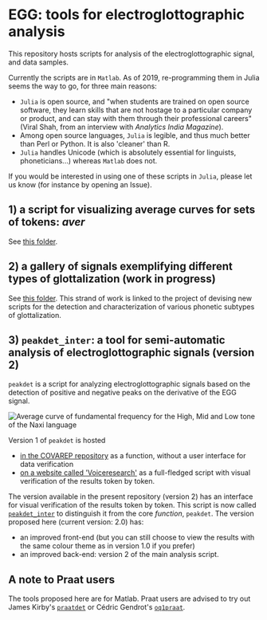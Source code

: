 EGG: tools for electroglottographic analysis
=============

This repository hosts scripts for analysis of the electroglottographic signal, and data samples. 

Currently the scripts are in `Matlab`. As of 2019, re-programming them in Julia seems the way to go, for three main reasons: 
* `Julia` is open source, and "when students are trained on open source software, they learn skills that are not hostage to a particular company or product, and can stay with them through their professional careers" (Viral Shah, from an interview with _Analytics India Magazine_).
* Among open source languages, `Julia` is legible, and thus much better than Perl or Python. It is also 'cleaner' than R.
* `Julia` handles Unicode (which is absolutely essential for linguists, phoneticians...) whereas `Matlab` does not. 

If you would be interested in using one of these scripts in `Julia`, please let us know (for instance by opening an Issue).

## 1) a script for visualizing average curves for sets of tokens: *aver*
See [this folder](https://github.com/alexis-michaud/egg/tree/master/aver). 

## 2) a gallery of signals exemplifying different types of glottalization (work in progress)
See [this folder](gallery). This strand of work is linked to the project of devising new scripts for the detection and characterization of various phonetic subtypes of glottalization.

## 3) `peakdet_inter`: a tool for semi-automatic analysis of electroglottographic signals (version 2)

`peakdet` is a script for analyzing electroglottographic signals based on the detection of positive and negative peaks on the derivative of the EGG signal. 

<img src="http://voiceresearch.free.fr/egg/images/peaks.png" alt="Average curve of fundamental frequency for the High, Mid and Low tone of the Naxi language">

Version 1 of `peakdet` is hosted 
- [in the COVAREP repository](https://github.com/covarep/covarep/tree/master/glottalsource/egg) as a function, without a user interface for data verification
- [on a website called 'Voiceresearch'](http://voiceresearch.free.fr/egg/softwares.htm#peakdet) as a full-fledged script with visual verification of the results token by token.

The version available in the present repository (version 2) has an interface for visual verification of the results token by token. This script is now called [`peakdet_inter`](peakdet_inter) to distinguish it from the core _function_, `peakdet`. The version proposed here (current version: 2.0) has: 
- an improved front-end (but you can still choose to view the results with the same colour theme as in version 1.0 if you prefer)
- an improved back-end: version 2 of the main analysis script.

## A note to Praat users
The tools proposed here are for Matlab. Praat users are advised to try out James Kirby's [`praatdet`](https://github.com/kirbyj/praatdet) or Cédric Gendrot's [`oq1praat`](http://voiceresearch.free.fr/egg/#downloads).
